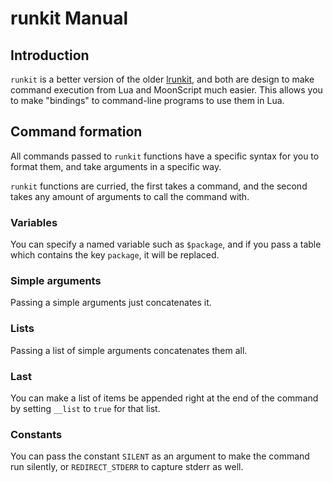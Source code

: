 # runkit Manual

## Introduction

`runkit` is a better version of the older [lrunkit](https://github.com/daelvn/lrunkit), and both are design to make command execution from Lua and MoonScript much easier. This allows you to make "bindings" to command-line programs to use them in Lua.

## Command formation

All commands passed to `runkit` functions have a specific syntax for you to format them, and take arguments in a specific
way.

`runkit` functions are curried, the first takes a command, and the second takes any amount of arguments to call the command with.

### Variables

You can specify a named variable such as `$package`, and if you pass a table which contains the key `package`, it will be replaced.

### Simple arguments

Passing a simple arguments just concatenates it.

### Lists

Passing a list of simple arguments concatenates them all.

### Last

You can make a list of items be appended right at the end of the command by setting `__list` to `true` for that list.

### Constants

You can pass the constant `SILENT` as an argument to make the command run silently, or `REDIRECT_STDERR` to capture stderr as well.
